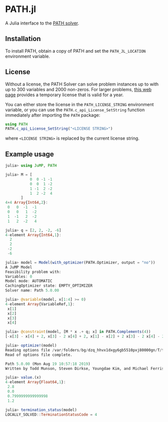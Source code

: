 # PATH.jl

A Julia interface to the [PATH solver](http://pages.cs.wisc.edu/~ferris/path.html).

## Installation

To install PATH, obtain a copy of PATH and set the `PATH_JL_LOCATION`
environment variable.

## License

Without a license, the PATH Solver can solve problem instances up to with up
to 300 variables and 2000 non-zeros. For larger problems,
[this web page](http://pages.cs.wisc.edu/~ferris/path/LICENSE) provides a
temporary license that is valid for a year.

You can either store the license in the `PATH_LICENSE_STRING` environment
variable, or you can use the `PATH.c_api_License_SetString` function immediately
after importing the `PATH` package:
```julia
using PATH
PATH.c_api_License_SetString("<LICENSE STRING>")
```
where `<LICENSE STRING>` is replaced by the current license string.

## Example usage

```julia
julia> using JuMP, PATH

julia> M = [
           0  0 -1 -1
           0  0  1 -2
           1 -1  2 -2
           1  2 -2  4
       ]
4×4 Array{Int64,2}:
 0   0  -1  -1
 0   0   1  -2
 1  -1   2  -2
 1   2  -2   4

julia> q = [2, 2, -2, -6]
4-element Array{Int64,1}:
  2
  2
 -2
 -6

julia> model = Model(with_optimizer(PATH.Optimizer, output = "no"))
A JuMP Model
Feasibility problem with:
Variables: 0
Model mode: AUTOMATIC
CachingOptimizer state: EMPTY_OPTIMIZER
Solver name: Path 5.0.00

julia> @variable(model, x[1:4] >= 0)
4-element Array{VariableRef,1}:
 x[1]
 x[2]
 x[3]
 x[4]

julia> @constraint(model, [M * x .+ q; x] in PATH.Complements(4))
[-x[3] - x[4] + 2, x[3] - 2 x[4] + 2, x[1] - x[2] + 2 x[3] - 2 x[4] - 2, x[1] + 2 x[2] - 2 x[3] + 4 x[4] - 6, x[1], x[2], x[3], x[4]] ∈ PATH.Complements(4)

julia> optimize!(model)
Reading options file /var/folders/bg/dzq_hhvx1dxgy6gb5510pxj80000gn/T/tmpiSsCRO
Read of options file complete.

Path 5.0.00 (Mon Aug 19 10:57:18 2019)
Written by Todd Munson, Steven Dirkse, Youngdae Kim, and Michael Ferris

julia> value.(x)
4-element Array{Float64,1}:
 2.8
 0.0
 0.7999999999999998
 1.2

julia> termination_status(model)
LOCALLY_SOLVED::TerminationStatusCode = 4
```
